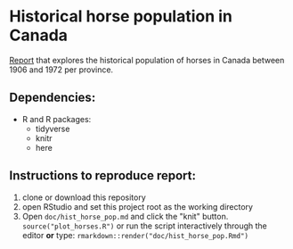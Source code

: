 # Historical horse population in Canada
[Report](doc/hist_horse_pop.md) that explores the historical population of horses in Canada between 1906 and 1972 per province.

## Dependencies:
- R and R packages:
  - tidyverse
  - knitr
  - here

## Instructions to reproduce report:
1. clone or download this repository
2. open RStudio and set this project root as the working directory
3. Open `doc/hist_horse_pop.md` and click the "knit" button. `source("plot_horses.R")` or run the script interactively through the editor **or** type: `rmarkdown::render("doc/hist_horse_pop.Rmd")`
